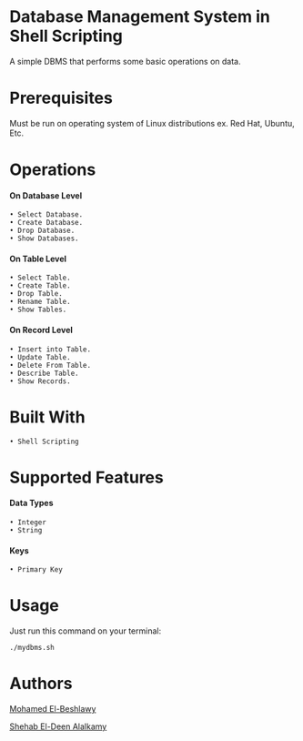 # Database Management System in Shell Scripting

A simple DBMS that performs some basic operations on data.

# Prerequisites

Must be run on operating system of Linux distributions ex. Red Hat, Ubuntu, Etc.

# Operations

#### On Database Level

    • Select Database.
    • Create Database.
    • Drop Database.
    • Show Databases.

#### On Table Level

    • Select Table.
    • Create Table.
    • Drop Table.
    • Rename Table.
    • Show Tables.

#### On Record Level

    • Insert into Table.
    • Update Table.
    • Delete From Table.
    • Describe Table.
    • Show Records.
    
# Built With

    • Shell Scripting

# Supported Features

#### Data Types
	
    • Integer
    • String

#### Keys

    • Primary Key

# Usage

Just run this command on your terminal:
	
	./mydbms.sh

# Authors
 
   [Mohamed El-Beshlawy](https://github.com/Mohamedelbeshlawy)
   
   [Shehab El-Deen Alalkamy](https://github.com/ShehabEl-DeenAlalkamy)
